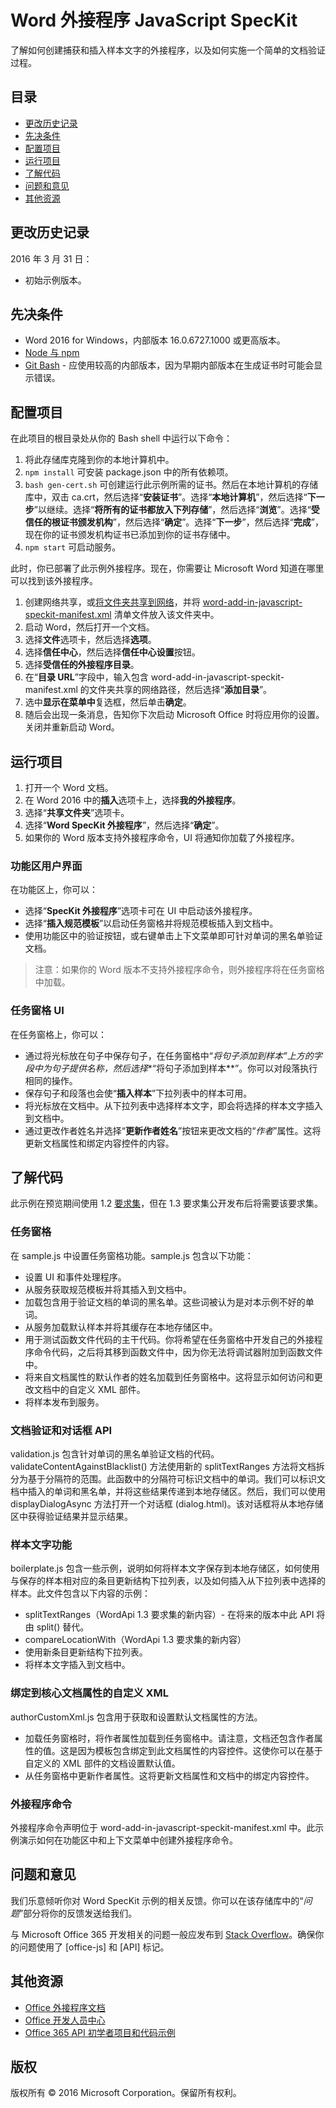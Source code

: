 # Word 外接程序 JavaScript SpecKit

了解如何创建捕获和插入样本文字的外接程序，以及如何实施一个简单的文档验证过程。

## 目录
* [更改历史记录](#change-history)
* [先决条件](#prerequisites)
* [配置项目](#configure-the-project)
* [运行项目](#run-the-project)
* [了解代码](#understand-the-code)
* [问题和意见](#questions-and-comments)
* [其他资源](#additional-resources)

## 更改历史记录

2016 年 3 月 31 日：
* 初始示例版本。

## 先决条件

* Word 2016 for Windows，内部版本 16.0.6727.1000 或更高版本。
* [Node 与 npm](https://nodejs.org/en/)
* [Git Bash](https://git-scm.com/downloads) - 应使用较高的内部版本，因为早期内部版本在生成证书时可能会显示错误。

## 配置项目

在此项目的根目录处从你的 Bash shell 中运行以下命令：

1. 将此存储库克隆到你的本地计算机中。
2. ```npm install``` 可安装 package.json 中的所有依赖项。
3. ```bash gen-cert.sh``` 可创建运行此示例所需的证书。然后在本地计算机的存储库中，双击 ca.crt，然后选择“**安装证书**”。选择“**本地计算机**”，然后选择“**下一步**”以继续。选择“**将所有的证书都放入下列存储**”，然后选择“**浏览**”。选择“**受信任的根证书颁发机构**”，然后选择“**确定**”。选择“**下一步**”，然后选择“**完成**”，现在你的证书颁发机构证书已添加到你的证书存储中。
4. ```npm start``` 可启动服务。

此时，你已部署了此示例外接程序。现在，你需要让 Microsoft Word 知道在哪里可以找到该外接程序。

1. 创建网络共享，或[将文件夹共享到网络](https://technet.microsoft.com/zh-cn/library/cc770880.aspx)，并将 [word-add-in-javascript-speckit-manifest.xml](word-add-in-javascript-speckit-manifest.xml) 清单文件放入该文件夹中。
3. 启动 Word，然后打开一个文档。
4. 选择**文件**选项卡，然后选择**选项**。
5. 选择**信任中心**，然后选择**信任中心设置**按钮。
6. 选择**受信任的外接程序目录**。
7. 在“**目录 URL**”字段中，输入包含 word-add-in-javascript-speckit-manifest.xml 的文件夹共享的网络路径，然后选择“**添加目录**”。
8. 选中**显示在菜单中**复选框，然后单击**确定**。
9. 随后会出现一条消息，告知你下次启动 Microsoft Office 时将应用你的设置。关闭并重新启动 Word。

## 运行项目

1. 打开一个 Word 文档。
2. 在 Word 2016 中的**插入**选项卡上，选择**我的外接程序**。
3. 选择“**共享文件夹**”选项卡。
4. 选择“**Word SpecKit 外接程序**”，然后选择“**确定**”。
5. 如果你的 Word 版本支持外接程序命令，UI 将通知你加载了外接程序。

### 功能区用户界面
在功能区上，你可以：
* 选择“**SpecKit 外接程序**”选项卡可在 UI 中启动该外接程序。
* 选择“**插入规范模板**”以启动任务窗格并将规范模板插入到文档中。
* 使用功能区中的验证按钮，或右键单击上下文菜单即可针对单词的黑名单验证文档。

 > 注意：如果你的 Word 版本不支持外接程序命令，则外接程序将在任务窗格中加载。

### 任务窗格 UI
在任务窗格上，你可以：
* 通过将光标放在句子中保存句子，在任务窗格中“**将句子添加到样本*”上方的字段中为句子提供名称，然后选择**“将句子添加到样本**”。你可以对段落执行相同的操作。
* 保存句子和段落也会使“**插入样本**”下拉列表中的样本可用。
* 将光标放在文档中。从下拉列表中选择样本文字，即会将选择的样本文字插入到文档中。
* 通过更改作者姓名并选择“**更新作者姓名**”按钮来更改文档的“*作者*”属性。这将更新文档属性和绑定内容控件的内容。

## 了解代码

此示例在预览期间使用 1.2 [要求集](http://dev.office.com/reference/add-ins/office-add-in-requirement-sets?product=word)，但在 1.3 要求集公开发布后将需要该要求集。

### 任务窗格

在 sample.js 中设置任务窗格功能。sample.js 包含以下功能：

* 设置 UI 和事件处理程序。
* 从服务获取规范模板并将其插入到文档中。
* 加载包含用于验证文档的单词的黑名单。这些词被认为是对本示例不好的单词。
* 从服务加载默认样本并将其缓存在本地存储区中。
* 用于测试函数文件代码的主干代码。你将希望在任务窗格中开发自己的外接程序命令代码，之后将其移到函数文件中，因为你无法将调试器附加到函数文件中。
* 将来自文档属性的默认作者的姓名加载到任务窗格中。这将显示如何访问和更改文档中的自定义 XML 部件。
* 将样本发布到服务。

### 文档验证和对话框 API

validation.js 包含针对单词的黑名单验证文档的代码。validateContentAgainstBlacklist() 方法使用新的 splitTextRanges 方法将文档拆分为基于分隔符的范围。此函数中的分隔符可标识文档中的单词。我们可以标识文档中插入的单词和黑名单，并将这些结果传递到本地存储区。然后，我们可以使用 displayDialogAsync 方法打开一个对话框 (dialog.html)。该对话框将从本地存储区中获得验证结果并显示结果。

### 样本文字功能

boilerplate.js 包含一些示例，说明如何将样本文字保存到本地存储区，如何使用与保存的样本相对应的条目更新结构下拉列表，以及如何插入从下拉列表中选择的样本。此文件包含以下内容的示例：
* splitTextRanges（WordApi 1.3 要求集的新内容）- 在将来的版本中此 API 将由 split() 替代。
* compareLocationWith（WordApi 1.3 要求集的新内容）
* 使用新条目更新结构下拉列表。
* 将样本文字插入到文档中。

### 绑定到核心文档属性的自定义 XML

authorCustomXml.js 包含用于获取和设置默认文档属性的方法。

* 加载任务窗格时，将作者属性加载到任务窗格中。请注意，文档还包含作者属性的值。这是因为模板包含绑定到此文档属性的内容控件。这使你可以在基于自定义的 XML 部件的文档设置默认值。
* 从任务窗格中更新作者属性。这将更新文档属性和文档中的绑定内容控件。

### 外接程序命令

外接程序命令声明位于 word-add-in-javascript-speckit-manifest.xml 中。此示例演示如何在功能区中和上下文菜单中创建外接程序命令。

## 问题和意见

我们乐意倾听你对 Word SpecKit 示例的相关反馈。你可以在该存储库中的“*问题*”部分将你的反馈发送给我们。

与 Microsoft Office 365 开发相关的问题一般应发布到 [Stack Overflow](http://stackoverflow.com/questions/tagged/office-js+API)。确保你的问题使用了 [office-js] 和 [API] 标记。

## 其他资源

* [Office 外接程序文档](https://msdn.microsoft.com/zh-cn/library/office/jj220060.aspx)
* [Office 开发人员中心](http://dev.office.com/)
* [Office 365 API 初学者项目和代码示例](http://msdn.microsoft.com/en-us/office/office365/howto/starter-projects-and-code-samples)

## 版权
版权所有 © 2016 Microsoft Corporation。保留所有权利。


